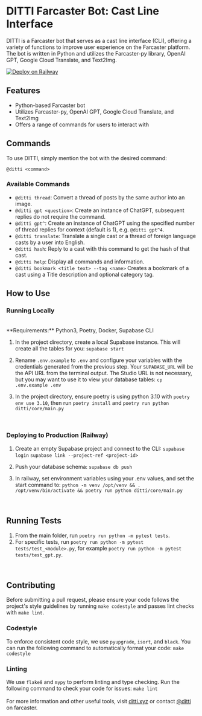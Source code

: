 # DITTI Farcaster Bot: Cast Line Interface

DITTI is a Farcaster bot that serves as a cast line interface (CLI), offering a variety of functions to improve user experience on the Farcaster platform. The bot is written in Python and utilizes the Farcaster-py library, OpenAI GPT, Google Cloud Translate, and Text2Img.

[![Deploy on Railway](https://railway.app/button.svg)](https://railway.app/template/YjcrsJ?referralCode=T61Pcu)

## Features

- Python-based Farcaster bot
- Utilizes Farcaster-py, OpenAI GPT, Google Cloud Translate, and Text2Img
- Offers a range of commands for users to interact with

## Commands

To use DITTI, simply mention the bot with the desired command:

`@ditti <command>`

### Available Commands

- `@ditti thread`: Convert a thread of posts by the same author into an image.
- `@ditti gpt <question>`: Create an instance of ChatGPT, subsequent replies do not require the command.
- `@ditti gpt^`: Create an instance of ChatGPT using the specified number of thread replies for context (default is 1), e.g. `@ditti gpt^4`.
- `@ditti translate`: Translate a single cast or a thread of foreign language casts by a user into English.
- `@ditti hash`: Reply to a cast with this command to get the hash of that cast.
- `@ditti help`: Display all commands and information.
- `@ditti bookmark <title text> --tag <name>` Creates a bookmark of a cast using a Title description and optional category tag.

## How to Use

### Running Locally

<br>
**Requirements:** Python3, Poetry, Docker, Supabase CLI

1. In the project directory, create a local Supabase instance. This will create all the tables for you:
   `supabase start`

2. Rename `.env.example` to `.env` and configure your variables with the credentials generated from the previous step. Your `SUPABASE_URL` will be the API URL from the terminal output. The Studio URL is not necessary, but you may want to use it to view your database tables:
   `cp .env.example .env`

3. In the project directory, ensure poetry is using python 3.10 with `poetry env use 3.10`, then run `poetry install` and `poetry run python ditti/core/main.py`

<br>

### Deploying to Production (Railway)

1. Create an empty Supabase project and connect to the CLI:
   `supabase login`
   `supabase link --project-ref <project-id>`

2. Push your database schema:
   `supabase db push`

3. In railway, set environment variables using your .env values, and set the start command to:
   `python -m venv /opt/venv && . /opt/venv/bin/activate && poetry run python ditti/core/main.py`

<br>

## Running Tests

1. From the main folder, run `poetry run python -m pytest tests`.
2. For specific tests, run `poetry run python -m pytest tests/test_<module>.py`, for example `poetry run python -m pytest tests/test_gpt.py`.

<br>

## Contributing

Before submitting a pull request, please ensure your code follows the project's style guidelines by running `make codestyle` and passes lint checks with `make lint`.

### Codestyle

To enforce consistent code style, we use `pyupgrade`, `isort`, and `black`. You can run the following command to automatically format your code:
`make codestyle`
<br>

### Linting

We use `flake8` and `mypy` to perform linting and type checking. Run the following command to check your code for issues:
`make lint`
<br><br>
For more information and other useful tools, visit [ditti.xyz](https://ditti.xyz) or contact [@ditti](https://warpcast.com/ditti) on farcaster.
